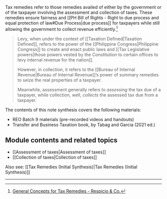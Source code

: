 Tax remedies refer to those remedies availed of either by the government or of the taxpayer involving the assessment and collection of taxes. These remedies ensure fairness and [[PH Bill of Rights - Right to due process and equal protection of law#Due Process|due process]] for taxpayers while still allowing the government to collect revenue efficiently.[^1]  

> Levy, when under the context of [[Taxation Defined|Taxation Defined]], refers to the power of the [[Philippine Congress|Philippine Congress]] to create and enact public laws and [[Tax Legislative powers|those powers vested by the Constitution to certain offices to levy internal revenue for the nation]]. 
> 
> However, in collection, it refers to the [[Bureau of Internal Revenue|Bureau of Internal Revenue]]’s power of summary remedies to seize the real properties of a taxpayer.
> 
> Meanwhile, assessment generally refers to *assessing* the tax due of a taxpayer, while collection, well, *collects* the assessed tax due from a taxpayer.

The contents of this note synthesis covers the following materials:
- REO Batch 9 materials (pre-recorded videos and handouts)
- Transfer and Business Taxation book, by Tabag and Garcia (2021 ed.)
## Module contents and related topics
- [[Assessment of taxes|Assessment of taxes]]
- [[Collection of taxes|Collection of taxes]]

Also see: [[Tax Remedies (Initial Synthesis)|Tax Remedies (Initial Synthesis)]]

---

[^1]: [General Concepts for Tax Remedies - Respicio & Co.](https://www.respicio.ph/bar/2025/mercantile-and-taxation-laws/taxation-law/national-internal-revenue-code-of-1997-nirc-as/tax-remedies/general-concepts)
